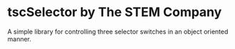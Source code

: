 # tscSelector by The STEM Company

A simple library for controlling three selector switches in an object oriented manner.


